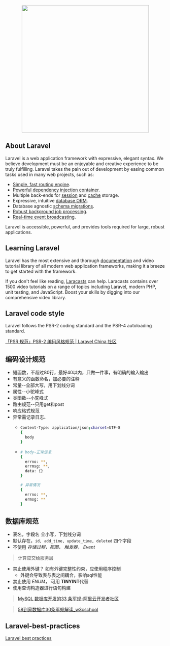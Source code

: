 <p align="center"><a href="https://laravel.com" target="_blank"><img src="https://raw.githubusercontent.com/laravel/art/master/logo-lockup/5%20SVG/2%20CMYK/1%20Full%20Color/laravel-logolockup-cmyk-red.svg" width="400"></a></p>

<!-- <p align="center">
<a href="https://travis-ci.org/laravel/framework"><img src="https://travis-ci.org/laravel/framework.svg" alt="Build Status"></a>
<a href="https://packagist.org/packages/laravel/framework"><img src="https://img.shields.io/packagist/dt/laravel/framework" alt="Total Downloads"></a>
<a href="https://packagist.org/packages/laravel/framework"><img src="https://img.shields.io/packagist/v/laravel/framework" alt="Latest Stable Version"></a>
<a href="https://packagist.org/packages/laravel/framework"><img src="https://img.shields.io/packagist/l/laravel/framework" alt="License"></a>
</p> -->

## About Laravel

Laravel is a web application framework with expressive, elegant syntax. We believe development must be an enjoyable and creative experience to be truly fulfilling. Laravel takes the pain out of development by easing common tasks used in many web projects, such as:

- [Simple, fast routing engine](https://laravel.com/docs/routing).
- [Powerful dependency injection container](https://laravel.com/docs/container).
- Multiple back-ends for [session](https://laravel.com/docs/session) and [cache](https://laravel.com/docs/cache) storage.
- Expressive, intuitive [database ORM](https://laravel.com/docs/eloquent).
- Database agnostic [schema migrations](https://laravel.com/docs/migrations).
- [Robust background job processing](https://laravel.com/docs/queues).
- [Real-time event broadcasting](https://laravel.com/docs/broadcasting).

Laravel is accessible, powerful, and provides tools required for large, robust applications.

## Learning Laravel

Laravel has the most extensive and thorough [documentation](https://laravel.com/docs) and video tutorial library of all modern web application frameworks, making it a breeze to get started with the framework.

If you don't feel like reading, [Laracasts](https://laracasts.com) can help. Laracasts contains over 1500 video tutorials on a range of topics including Laravel, modern PHP, unit testing, and JavaScript. Boost your skills by digging into our comprehensive video library.

## Laravel code style

Laravel follows the PSR-2 coding standard and the PSR-4 autoloading standard.

[「PSR 规范」PSR-2 编码风格规范 | Laravel China 社区](https://learnku.com/laravel/t/2079/psr-specification-psr-2-coding-style-specification)


## 编码设计规范
- 短函数，不超过80行，最好40以内，只做一件事，有明确的输入输出
- 有意义的函数命名，加必要的注释
- 常量--全部大写，用下划线分词
- 属性--小驼峰式
- 类函数--小驼峰式
- 路由规范--只用get和post
- 响应格式规范
- 异常需记录日志、
  - ```bash
    Content-Type: application/json;charset=UTF-8
    {
      body
    }
  - ```bash
    # body-正常信息
    {
      errno: **,
      errmsg: **,
      data: {}
    }

    # 异常情况
    {
      errno: **,
      ermsg: **
    }

## 数据库规范

- 表名，字段名 全小写，下划线分词
- 默认存在，``id, add_time, update_time, deleted`` 四个字段
- 不使用 *存储过程，视图， 触发器， Event*

> 计算应交给服务层

- 禁止使用外键？ 如有外键完整性约束，应使用程序控制
  - 外键会导致表与表之间耦合，影响sql性能
- 禁止使用 *ENUM*， 可用 **TINYINT**代替
- 使用查询构造器进行语句构建

> [MySQL 数据库开发的33 条军规-阿里云开发者社区](https://developer.aliyun.com/article/766254)

> [58到家数据库30条军规解读_w3cschool](https://www.w3cschool.cn/architectroad/architectroad-58-home-database-rules.html)

## Laravel-best-practices

[Laravel best practices](https://github.com/alexeymezenin/laravel-best-practices)